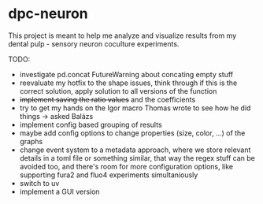 # dpc-neuron

This project is meant to help me analyze and visualize results from my dental pulp - sensory neuron coculture experiments.

TODO:
- investigate pd.concat FutureWarning about concating empty stuff
- reevaluate my hotfix to the shape issues, think through if this is the correct solution, apply solution to all versions of the function
- ~~implement saving the ratio values~~ and the coefficients
- try to get my hands on the Igor macro Thomas wrote to see how he did things -> asked Balázs
- implement config based grouping of results
- maybe add config options to change properties (size, color, ...) of the graphs
- change event system to a metadata approach, where we store relevant details in a toml file or something similar, that way the regex stuff can be avoided too, and there's room for more configuration options, like supporting fura2 and fluo4 experiments simultaniously
- switch to uv
- implement a GUI version